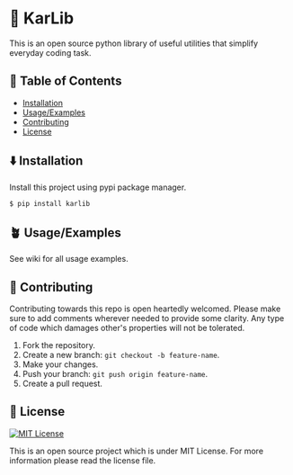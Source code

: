 # 📒 KarLib

This is an open source python library of useful utilities that simplify everyday coding task.


## 📜 Table of Contents

- [Installation](#-installation)
- [Usage/Examples](#-usageexamples)
- [Contributing](#-contributing)
- [License](#-license)


## ⬇️ Installation

Install this project using pypi package manager.
```bash
$ pip install karlib
```

## 🪴 Usage/Examples

See wiki for all usage examples.


## 🙋 Contributing

Contributing towards this repo is open heartedly welcomed. Please make sure to add comments wherever needed to provide some clarity. Any type of code which damages other's properties will not be tolerated.

1. Fork the repository.
2. Create a new branch: `git checkout -b feature-name`.
3. Make your changes.
4. Push your branch: `git push origin feature-name`.
5. Create a pull request.


## 📃 License

[![MIT License](https://img.shields.io/badge/License-MIT-green.svg)](https://choosealicense.com/licenses/mit/)

This is an open source project which is under MIT License. For more information please read the license file.
